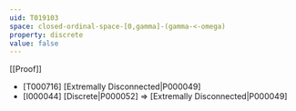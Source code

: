```yaml
---
uid: T019103
space: closed-ordinal-space-[0,gamma]-(gamma-<-omega)
property: discrete
value: false
---
```

[[Proof]]

* [T000716] [Extremally Disconnected|P000049]
* [I000044] [Discrete|P000052] => [Extremally Disconnected|P000049]

